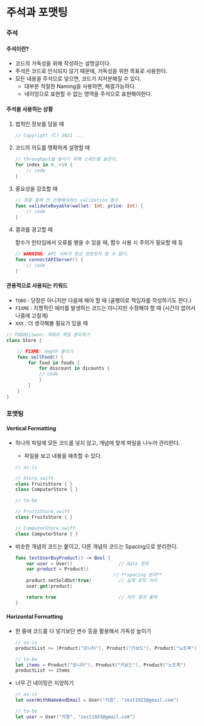 # 주석과 포맷팅

### 주석

#### 주석이란?

* 코드의 가독성을 위해 작성하는 설명글이다.
* 주석은 코드로 인식되지 않기 때문에, 가독성을 위한 목표로 사용한다.
* 모든 내용을 주석으로 넣으면, 코드가 지저분해질 수 있다.
  * 대부분 적절한 Naming을 사용하면, 해결가능하다.
  * 네이밍으로 표현할 수 없는 영역을 주석으로 표현해야한다.

#### 주석을 사용하는 상황

1.  법적인 정보를 담을 때

    ```swift
    // Copyright (C) 2021 ...
    ```
2.  코드의 의도를 명확하게 설명할 때

    ```swift
    // throughput을 늘리기 위해 스레드를 늘린다.
    for index in 0..<10 {
        // code 
    }
    ```
3.  중요성을 강조할 때

    ```swift
    // 최종 결제 전 진행해야하는 validation 함수
    func validateBuyable(wallet: Int, price: Int) {
        // code
    }
    ```
4.  결과를 경고할 때

    함수가 런타임에서 오류를 뱉을 수 있을 때, 함수 사용 시 주의가 필요할 때 등

    ```swift
    // WARNING: API 서버가 항상 양호한지 알 수 없다.
    func connectAPIServer() {
        // code
    }
    ```



#### **관용적으로 사용되는 키워드**

* `TODO` : 당장은 아니지만 다음에 해야 할 때 (골뱅이로 책임자를 작성하기도 한다.)
* `FIXME` : 치명적인 에러를 발생하는 코드는 아니지만 수정해야 할 때 (시간이 없어서 나중에 고칠게)
* `XXX` : 더 생각해볼 필요가 있을 때

```swift
// TODO@jiwon: 객체의 책임 분리하기
class Store {

    // FIXME: depth 줄이기
    func sellFood() {
        for food in foods {
            for discount in dicounts {
            // code
            }
        }
    }
}
```



### **포맷팅**

#### **Vertical Formatting**

*   하나의 파일에 모든 코드를 넣지 않고, 개념에 맞게 파일을 나누어 관리한다.

    * 파일을 보고 내용을 예측할 수 있다.

    ```swift
    // as-is

    // Store.swift
    class FruitsStore { }
    class ComputerStore { }

    // to-be

    // FruitsStore.swift
    class FruitsStore { }

    // ComputerStore.swift
    class ComputerStore { }
    ```
*   비슷한 개념의 코드는 붙이고, 다른 개념의 코드는 Spacing으로 분리한다.

    ```swift
    func testUserBuyProduct() -> Bool {
        var user = User()                 // data 정의
        var product = Product()
                                        // **spacing 분리**
        product.setSoldOut(true)          // 실제 로직 처리
        user.get(product)

        return true                       // 처리 결과 출력
    }
    ```

#### **Horizontal Formatting**

*   한 줄에 코드를 다 넣기보단 변수 등을 활용해서 가독성 높이기

    ```swift
    // as-is
    productList += [Product("모니터"), Product("키보드"), Product("노트북")]

    // to-be
    let items = Product("모니터"), Product("키보드"), Product("노트북")
    productList += items
    ```
*   너무 긴 네이밍은 지양하기

    ```swift
    // as-is
    let userWithNameAndEmail = User("지원", "zest1923@gmail.com")

    // to-be
    let user = User("지원", "zest1923@gmail.com")
    ```
